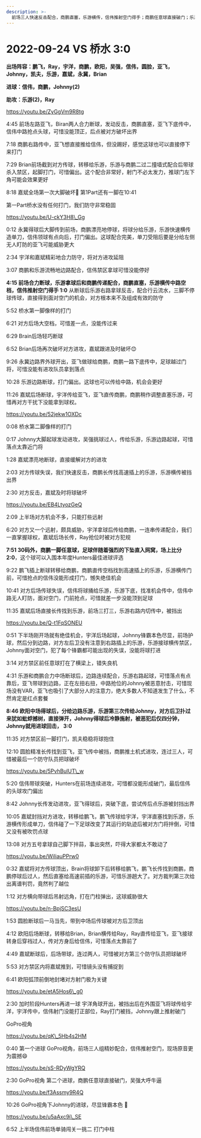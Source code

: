 ```yaml
---
description: >-
  前场三人快速反击配合，商鹏直塞，乐游横传，信伟推射空门得手；商鹏任意球直接破门；乐游边路传中，Johnny不受后卫干扰抽射破门；角球乱战，Ray踢呲变助攻，Johnny梅开二度
---
```


# 2022-09-24 VS 桥水 3:0

**出场阵容：鹏飞，Ray，宇洋，商鹏，欧阳，吴强，信伟，圆脸，亚飞，Johnny，凯夫，乐游，嘉斌，永冀，Brian**

**进球：信伟，商鹏，Johnny(2)**

**助攻：乐游(2)，Ray**

https://youtu.be/ZyGgVm9R8tg

4:45 前场左路亚飞，Biran两人合力断球，发动反击，商鹏直塞，亚飞下底传中，信伟中路抢点头球，可惜没能顶正，后点被对方破坏出界&#x20;

7:18 商鹏右路传中，亚飞想直接推给信伟，但没踢好，感觉这球也可以直接停下来打门&#x20;

7:29 Brian前场截到对方传球，转移给乐游，乐游与商鹏二过二撞墙式配合后带球杀入禁区，起脚打门，可惜偏出。这个配合非常好，射门不必太发力，推球门左下角可能会效果更好&#x20;

8:18 嘉斌全场第一次大脚破坏🎉 第1Part还有一脚在10:41&#x20;

第一Part桥水没有任何打门，我们防守非常稳固

https://youtu.be/U-ckY3H8\_Gg

0:12 永冀得球后大脚传到前场，商鹏漂亮地停球，将球分给乐游，乐游快速横传造单刀，信伟领球有点向后，打门偏出。这球配合完美，单刀受阻后要是分给左侧无人盯防的亚飞可能威胁更大&#x20;

2:34 宇洋和嘉斌精彩地合力防守，将对方进攻延阻&#x20;

3:07 商鹏和乐游流畅地边路配合，信伟禁区拿球可惜没能停好&#x20;

**4:15 前场合力断球，乐游拿球后和商鹏传递配合，商鹏直塞，乐游横传中路空档，信伟推射空门得手 1:0** 从断球后乐游右路拿球反击，配合行云流水，三脚不停球传球，直接得到面对空门的机会，对方根本来不及组成有效的防守&#x20;

5:52 桥水第一脚像样的打门&#x20;

6:21 对方后场大空档，可惜差一点，没能传过来&#x20;

6:29 Brain后场轻巧断球&#x20;

6:52 Brian后场再次破坏对方进攻，嘉斌跟进及时破坏😊&#x20;

9:26 永冀边路界外球开出，亚飞做球给商鹏，商鹏一路下底传中，足球越过门将，可惜没能有进攻队员拿到落点&#x20;

10:28 乐游边路断球，打门偏出。这球也可以传给中路，机会会更好&#x20;

11:26 嘉斌后场断球，宇洋传给亚飞，亚飞直传商鹏，商鹏稍作调整直塞乐游，可惜再对方干扰下没能拿到球权。

https://youtu.be/52jekw1OXDc

0:08 桥水第二脚像样的打门&#x20;

0:17 Johnny大脚起球发动进攻，吴强挑球过人，传给乐游，乐游边路起球，可惜落点太靠近门将&#x20;

1:28 嘉斌漂亮地断球，直接缓解对方的进攻&#x20;

2:03 对方传球失误，我们快速反击，商鹏长传找高速插上的乐游，乐游横传被挡出界&#x20;

2:30 对方反击，嘉斌及时将球破坏

https://youtu.be/EB4LtyozGeQ

2:09 上半场对方机会不多，只能打些远射&#x20;

6:20 对方又一个远射，颇具威胁，宇洋拿球后传给商鹏，一连串传递配合，我们一直掌握球权，嘉斌后场长传，Ray抢位时被对方犯规&#x20;

**7:51 30码外，商鹏一脚任意球，足球伴随着强烈的下坠直入网窝，场上比分2:0**，这个球可以入围本年度Hunters最佳进球评选&#x20;

9:22 鹏飞插上断球转移给商鹏，商鹏直传空档找到高速插上的乐游，乐游横传门前，可惜抢点的信伟没能形成打门，憾失绝佳机会&#x20;

10:41 对方后场传球失误，信伟将球捅给乐游，乐游下底，找准机会传中，信伟中路无人盯防，面对空门，门前抢点，可惜就差一步没能顶到足球&#x20;

11:35 嘉斌后场直接长传找到乐游，前场三打三，乐游右路内切传中，被挡出

https://youtu.be/Q-t1FqSONEU

0:51 下半场刚开场就有绝佳机会，宇洋后场起球，Johnny锋霸本色尽显，前场护球，然后分到边路，对方左后卫没有注意到右路插上的乐游，乐游接球横传禁区，Johnny面对空门，犯了每个锋霸都可能出现的失误，没能将球打进&#x20;

3:14 对方禁区前任意球打在了横梁上，错失良机&#x20;

4:31 乐游和商鹏合力中场断球后，边路连续配合，乐游右路起球，可惜落点有点靠后，亚飞带球到边路，正在左扭右扭，中路抢位的Johnny被恶意肘击，可惜现场没有VAR，亚飞也吸引了大部分人的注意力，绝大多数人不知道发生了什么，不然肯定是红点套餐&#x20;

**8:46 欧阳中场得球后，分给边路乐游，乐游第三次传给Johnny，对方后卫扑过来犹如蚍蜉撼树，直接弹开，Johnny得球后冷静施射，被恶犯后仅四分钟，Johnny就用进球回击， 3:0**&#x20;

11:35 对方禁区前一脚打门，凯夫稳稳将球抱住&#x20;

12:10 圆脸精准长传找到亚飞，亚飞传中被挡，商鹏推土机式进攻，连过三人，可惜被最后一个防守队员把球破坏

https://youtu.be/5PvhBulUT\_w

5:20 信伟带球突破，Hunters在前场连续进攻，可惜都没能形成破门，最后信伟的头球攻门偏出&#x20;

8:42 Johnny长传发动进攻，亚飞得球后，突破下底，尝试传后点乐游被封挡出界&#x20;

10:05 嘉斌封挡对方进攻，转移给鹏飞，鹏飞传球给宇洋，宇洋直塞找到乐游，乐游横传形成单刀，信伟碰了一下足球改变了其运行的轨迹后被对方门将拌倒，可惜又没有被吹罚点球&#x20;

13:08 对方五号拿球自己脚下拌蒜，事出突然，吓得大家都太不敢动了

https://youtu.be/WiliauPPrw0

0:32 嘉斌将对方传球顶出，Brain将球卸下后转移给鹏飞，鹏飞长传找到商鹏，商鹏停球后过人，然后直塞给高速前插的乐游，可惜乐游趟大了。对方裁判第三次给出离谱判罚，竟然判了越位&#x20;

1:12 对方横向带球后吊射远角，打在门柱弹出，这球威胁很大

https://youtu.be/n-BpjSC3esU

1:53 圆脸断球后一马当先，带到中场后传球被对方后卫顶出&#x20;

4:12 欧阳后场断球，转移给Brian，Brian横传给Ray，Ray直传给亚飞，亚飞接球转身后穿裆过人，传对方身后给信伟，可惜落点太靠前了&#x20;

4:49 嘉斌断球后，后场带球，连过两人，可惜被对方第三个防守队员把球破坏&#x20;

5:53 对方禁区内将嘉斌推到，可惜镜头没有捕捉到

6:41 欧阳弧顶前倒地封堵对方射门极为关键

https://youtu.be/etA5Hos6\_g0

2:30 加时阶段Hunters再进一球 宇洋角球开出，被挡出后在外围亚飞将球传给宇洋，宇洋传中，信伟射门没能打正部位，Ray打门被挡，Johnny跟上推射破门

GoPro视角

https://youtu.be/qK\_5Hb4s2HM

0:40 第一个进球 GoPro视角，前场三人组精妙配合，信伟推射空门，现场原音更为震撼😄

https://youtu.be/sS-RDyWgYRQ

2:30 GoPro视角 第二个进球，商鹏任意球直接破门，吴强大呼牛逼

https://youtu.be/f3Assmy9R4Q

10:26 GoPro视角下Johnny的进球，尽显锋霸本色 🎉

https://youtu.be/u5aAxc9i\_SE

6:52 上半场信伟前场单骑闯关一挑二 打门中柱

